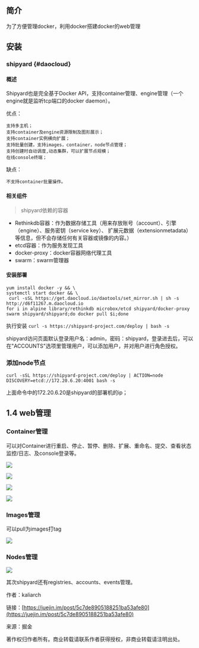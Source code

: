 ## 简介

为了方便管理docker，利用docker搭建docker的web管理

## 安装

### shipyard {#daocloud}

#### 概述

Shipyard也是完全基于Docker API，支持container管理、engine管理（一个engine就是监听tcp端口的docker daemon）。

优点：

```
支持多主机；
支持container及engine资源限制及图形展示；
支持container实例横向扩展；
支持批量创建，支持images，container，node节点管理；
支持创建时自动调度,动态集群，可以扩展节点规模；
在线console终端；
```

缺点：

```
不支持container批量操作。
```

#### 相关组件

> shipyard依赖的容器

* Rethinkdb容器：作为数据存储工具（用来存放账号（account）、引擎（engine）、服务密钥（service key）、 扩展元数据（extensionmetadata）等信息，但不会存储任何有关容器或镜像的内容。）
* etcd容器：作为服务发现工具
* docker-proxy：docker容器网络代理工具
* swarm：swarm管理器

#### 安装部署

```
yum install docker -y && \
systemctl start docker && \
 curl -sSL https://get.daocloud.io/daotools/set_mirror.sh | sh -s http://d6f11267.m.daocloud.io
for i in alpine library/rethinkdb microbox/etcd shipyard/docker-proxy swarm shipyard/shipyard;do docker pull $i;done
```

执行安装 `curl -s https://shipyard-project.com/deploy | bash -s`

shipyard访问页面默认登录用户名：admin，密码：shipyard，登录进去后，可以在"ACCOUNTS"选项里管理用户，可以添加用户，并对用户进行角色授权。

### 添加node节点

```
curl -sSL https://shipyard-project.com/deploy | ACTION=node DISCOVERY=etcd://172.20.6.20:4001 bash -s

```

上面命令中的172.20.6.20是shipyard的部署机的ip；

## 1.4 web管理

### Container管理

可以对Container进行重启、停止、暂停、删除、扩展、重命名、提交、查看状态监控/日志、及console登录等。

![](https://user-gold-cdn.xitu.io/2019/3/5/1694bd442bed296c?imageView2/0/w/1280/h/960/format/webp/ignore-error/1)

![](https://user-gold-cdn.xitu.io/2019/3/5/1694bd442c2d9897?imageView2/0/w/1280/h/960/format/webp/ignore-error/1)

![](https://user-gold-cdn.xitu.io/2019/3/5/1694bd442bec2b6f?imageView2/0/w/1280/h/960/format/webp/ignore-error/1)

![](https://user-gold-cdn.xitu.io/2019/3/5/1694bd442c600d6a?imageView2/0/w/1280/h/960/format/webp/ignore-error/1)

### Images管理

可以pull为images打tag

![](https://user-gold-cdn.xitu.io/2019/3/5/1694bd442c858b5b?imageView2/0/w/1280/h/960/format/webp/ignore-error/1)

### Nodes管理

![](https://user-gold-cdn.xitu.io/2019/3/5/1694bd442d8452bf?imageView2/0/w/1280/h/960/format/webp/ignore-error/1)

其次shipyard还有registries、accounts、events管理。

作者：kaliarch

链接：[https://juejin.im/post/5c7de8905188251ba53afe80](https://juejin.im/post/5c7de8905188251ba53afe80)

来源：掘金

著作权归作者所有。商业转载请联系作者获得授权，非商业转载请注明出处。

